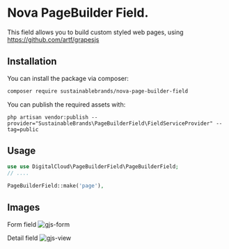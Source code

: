 # Nova PageBuilder Field.

This field allows you to build custom styled web pages, using https://github.com/artf/grapesjs

## Installation

You can install the package via composer:

```bash
composer require sustainablebrands/nova-page-builder-field
```

You can publish the required assets with:

```shell
php artisan vendor:publish --provider="SustainableBrands\PageBuilderField\FieldServiceProvider" --tag=public
```

## Usage

```php
use use DigitalCloud\PageBuilderField\PageBuilderField;
// ....

PageBuilderField::make('page'),

```

## Images
Form field
![gjs-form](https://user-images.githubusercontent.com/41853913/49926239-d62ab100-fec3-11e8-8433-8b5b2db59bb0.PNG)

Detail field
![gjs-view](https://user-images.githubusercontent.com/41853913/49926241-d6c34780-fec3-11e8-872b-75d1af080288.PNG)
